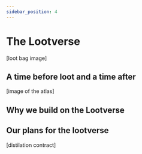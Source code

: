 ```yaml
---
sidebar_position: 4
---
```


# The Lootverse

[loot bag image] 

## A time before loot and a time after

[image of the atlas]

## Why we build on the Lootverse

## Our plans for the lootverse

[distilation contract]